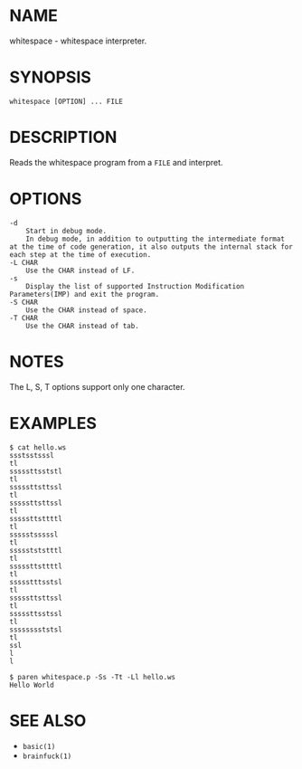 # NAME
whitespace - whitespace interpreter.

# SYNOPSIS

    whitespace [OPTION] ... FILE

# DESCRIPTION
Reads the whitespace program from a `FILE` and interpret.

# OPTIONS

    -d
        Start in debug mode.
        In debug mode, in addition to outputting the intermediate format at the time of code generation, it also outputs the internal stack for each step at the time of execution.
    -L CHAR
        Use the CHAR instead of LF.
    -s
        Display the list of supported Instruction Modification Parameters(IMP) and exit the program.
    -S CHAR
        Use the CHAR instead of space.
    -T CHAR
        Use the CHAR instead of tab.

# NOTES
The L, S, T options support only one character.

# EXAMPLES

    $ cat hello.ws
    ssstsstsssl
    tl
    sssssttsststl
    tl
    sssssttsttssl
    tl
    sssssttsttssl
    tl
    sssssttsttttl
    tl
    ssssstsssssl
    tl
    ssssstststttl
    tl
    sssssttsttttl
    tl
    ssssstttsstsl
    tl
    sssssttsttssl
    tl
    sssssttsstssl
    tl
    sssssssststsl
    tl
    ssl
    l
    l
    
    $ paren whitespace.p -Ss -Tt -Ll hello.ws
    Hello World

# SEE ALSO
- `basic(1)`
- `brainfuck(1)`
